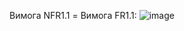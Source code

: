 Вимога NFR1.1 = Вимога FR1.1:
![image](https://user-images.githubusercontent.com/79439962/197278486-b480ed76-6390-4c3f-8abe-05055c0c7516.png)
